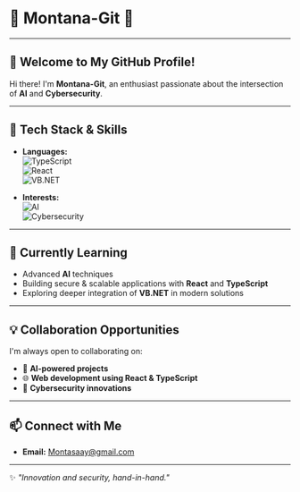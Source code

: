 # 🌟 Montana-Git 🌟  

---

## 👋 Welcome to My GitHub Profile!  

Hi there! I'm **Montana-Git**, an enthusiast passionate about the intersection of **AI** and **Cybersecurity**.  

---

## 🔧 Tech Stack & Skills  
- **Languages:**  
  ![TypeScript](https://img.shields.io/badge/-TypeScript-007ACC?logo=typescript&logoColor=white&style=for-the-badge)  
  ![React](https://img.shields.io/badge/-React-61DAFB?logo=react&logoColor=white&style=for-the-badge)  
  ![VB.NET](https://img.shields.io/badge/-VB.NET-512BD4?logo=.net&logoColor=white&style=for-the-badge)  

- **Interests:**  
  ![AI](https://img.shields.io/badge/-AI-FF6F61?logo=ai&logoColor=white&style=for-the-badge)  
  ![Cybersecurity](https://img.shields.io/badge/-Cybersecurity-00897B?logo=security&logoColor=white&style=for-the-badge)  

---

## 🌱 Currently Learning  
- Advanced **AI** techniques  
- Building secure & scalable applications with **React** and **TypeScript**  
- Exploring deeper integration of **VB.NET** in modern solutions  

---

## 💡 Collaboration Opportunities  
I'm always open to collaborating on:  
- 🤖 **AI-powered projects**  
- 🌐 **Web development using React & TypeScript**  
- 🔐 **Cybersecurity innovations**  

---

## 📫 Connect with Me  
- **Email:** [Montasaay@gmail.com](mailto:Montasaay@gmail.com)  

---

✨ *"Innovation and security, hand-in-hand."*  
